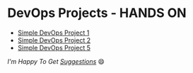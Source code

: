 # DevOps Projects - HANDS ON

- [Simple DevOps Project 1](./simple-devops-project-1)
- [Simple DevOps Project 2](./simple-devops-project-2)
- [Simple DevOps Project 5](./simple-devops-project-5)


_I'm Happy To Get [Suggestions](https://forms.gle/TbfdXQ5H3a3oSTjo6)_ :smile:

